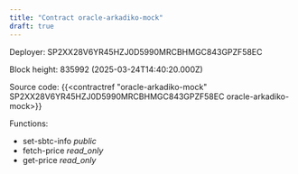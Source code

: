 ```yaml
---
title: "Contract oracle-arkadiko-mock"
draft: true
---
```

Deployer: SP2XX28V6YR45HZJ0D5990MRCBHMGC843GPZF58EC


 



Block height: 835992 (2025-03-24T14:40:20.000Z)

Source code: {{<contractref "oracle-arkadiko-mock" SP2XX28V6YR45HZJ0D5990MRCBHMGC843GPZF58EC oracle-arkadiko-mock>}}

Functions:

* set-sbtc-info _public_
* fetch-price _read_only_
* get-price _read_only_
